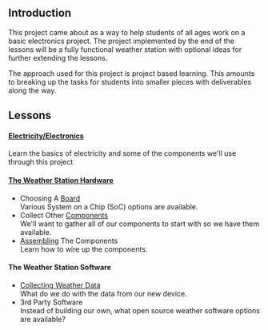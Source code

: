 ## Introduction
This project came about as a way to help students of all ages work on a basic electronics project.  The project implemented by the end of the lessons will be a fully functional weather station with optional ideas for further extending the lessons.

The approach used for this project is project based learning.  This amounts to breaking up the tasks for students into smaller pieces with deliverables along the way.

## Lessons
#### [Electricity/Electronics](electricity.md)  
 Learn the basics of electricity and some of the components we'll use through this project

#### [The Weather Station Hardware](hardware.md)  
* Choosing A [Board](hardware.md)  
 Various System on a Chip (SoC) options are available.
* Collect Other [Components](hardware.md)  
 We'll want to gather all of our components to start with so we have them available.
* [Assembling](assembly.md) The Components  
 Learn how to wire up the components.

#### The Weather Station Software  
* [Collecting Weather Data](software.md)  
What do we do with the data from our new device.
* 3rd Party Software  
Instead of building our own, what open source weather software options are available?

